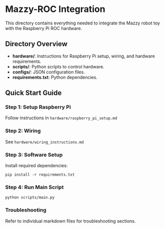 
# Mazzy-ROC Integration

This directory contains everything needed to integrate the Mazzy robot toy with the Raspberry Pi ROC hardware.

## Directory Overview
- **hardware/**: Instructions for Raspberry Pi setup, wiring, and hardware requirements.
- **scripts/**: Python scripts to control hardware.
- **configs/**: JSON configuration files.
- **requirements.txt**: Python dependencies.

## Quick Start Guide

### Step 1: Setup Raspberry Pi
Follow instructions in `hardware/raspberry_pi_setup.md`

### Step 2: Wiring
See `hardware/wiring_instructions.md`

### Step 3: Software Setup
Install required dependencies:
```
pip install -r requirements.txt
```

### Step 4: Run Main Script
```
python scripts/main.py
```

### Troubleshooting
Refer to individual markdown files for troubleshooting sections.
